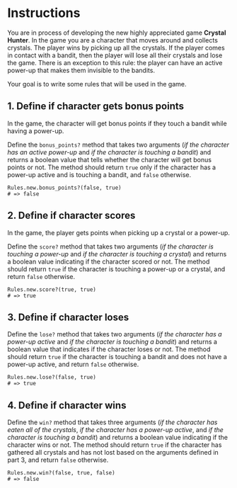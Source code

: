 # Instructions

You are in process of developing the new highly appreciated game **Crystal Hunter**.
In the game you are a character that moves around and collects crystals.
The player wins by picking up all the crystals.
If the player comes in contact with a bandit, then the player will lose all their crystals and lose the game.
There is an exception to this rule: the player can have an active power-up that makes them invisible to the bandits.

Your goal is to write some rules that will be used in the game.

## 1. Define if character gets bonus points

In the game, the character will get bonus points if they touch a bandit while having a power-up.

Define the `bonus_points?` method that takes two arguments (_if the character has an active power-up_ and _if the character is touching a bandit_) and returns a boolean value that tells whether the character will get bonus points or not.
The method should return `true` only if the character has a power-up active and is touching a bandit, and `false` otherwise.

```Crystal
Rules.new.bonus_points?(false, true)
# => false
```

## 2. Define if character scores

In the game, the player gets points when picking up a crystal or a power-up.

Define the `score?` method that takes two arguments (_if the character is touching a power-up_ and _if the character is touching a crystal_) and returns a boolean value indicating if the character scored or not.
The method should return `true` if the character is touching a power-up or a crystal, and return `false` otherwise.

```crystal
Rules.new.score?(true, true)
# => true
```

## 3. Define if character loses

Define the `lose?` method that takes two arguments (_if the character has a power-up active_ and _if the character is touching a bandit_) and returns a boolean value that indicates if the character loses or not.
The method should return `true` if the character is touching a bandit and does not have a power-up active, and return `false` otherwise.

```crystal
Rules.new.lose?(false, true)
# => true
```

## 4. Define if character wins

Define the `win?` method that takes three arguments (_if the character has eaten all of the crystals_, _if the character has a power-up active_, and _if the character is touching a bandit_) and returns a boolean value indicating if the character wins or not.
The method should return `true` if the character has gathered all crystals and has not lost based on the arguments defined in part 3, and return `false` otherwise.

```crystal
Rules.new.win?(false, true, false)
# => false
```
